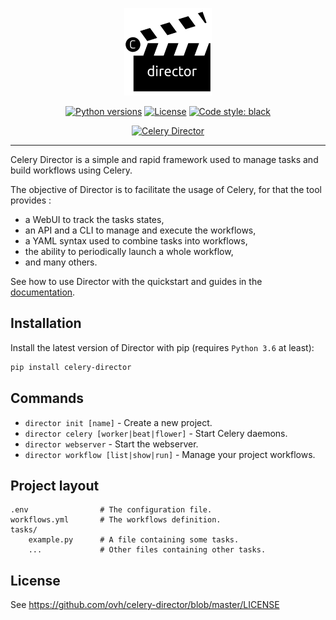 <p align="center">
  <img alt="Celery Director logo" src="https://raw.githubusercontent.com/ovh/celery-director/master/logo.png">
</p>
<p align="center">
  <a href="https://www.python.org/"><img alt="Python versions" src="https://img.shields.io/badge/python-3.6%2B-blue.svg"></a>
  <a href="https://github.com/ovh/depc/blob/master/LICENSE"><img alt="License" src="https://img.shields.io/badge/license-BSD%203--Clause-blue.svg"></a>
  <a href="https://github.com/python/black"><img alt="Code style: black" src="https://img.shields.io/badge/code%20style-black-000000.svg"></a>
</p>
<p align="center">
  <a href="https://raw.githubusercontent.com/ovh/celery-director/master/director.png"><img alt="Celery Director" src="https://raw.githubusercontent.com/ovh/celery-director/master/director.png"></a>
</p>

----------------

Celery Director is a simple and rapid framework used to manage tasks and build
workflows using Celery.

The objective of Director is to facilitate the usage of Celery, for that the
tool provides :

- a WebUI to track the tasks states,
- an API and a CLI to manage and execute the workflows,
- a YAML syntax used to combine tasks into workflows,
- the ability to periodically launch a whole workflow,
- and many others.

See how to use Director with the quickstart and guides in the [documentation](https://ovh.github.io/celery-director/).

## Installation

Install the latest version of Director with pip (requires `Python 3.6` at least):

```bash
pip install celery-director
```

## Commands

* `director init [name]` - Create a new project.
* `director celery [worker|beat|flower]` - Start Celery daemons.
* `director webserver` - Start the webserver.
* `director workflow [list|show|run]` - Manage your project workflows.


## Project layout

    .env                # The configuration file.
    workflows.yml       # The workflows definition.
    tasks/
        example.py      # A file containing some tasks.
        ...             # Other files containing other tasks.


## License

See https://github.com/ovh/celery-director/blob/master/LICENSE
